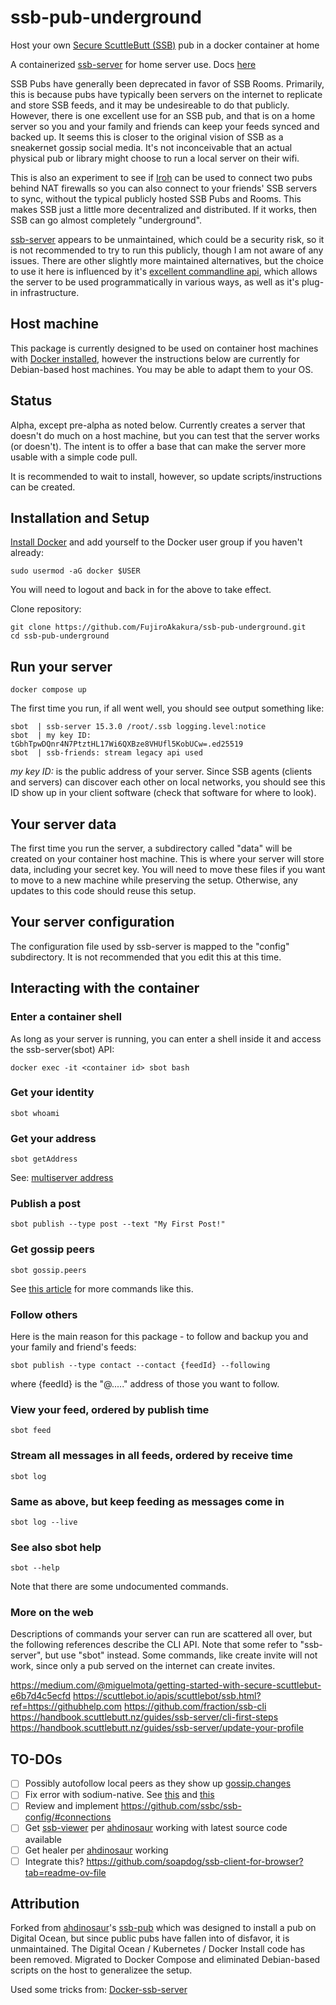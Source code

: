# ssb-pub-underground

Host your own [Secure ScuttleButt (SSB)](https://www.scuttlebutt.nz) pub in a docker container at home

A containerized [ssb-server](https://github.com/ssbc/ssb-server?tab=readme-ov-file) for home server use. Docs [here](https://scuttlebot.io/)

SSB Pubs have generally been deprecated in favor of SSB Rooms.  Primarily, this is because pubs have typically been servers on the internet
to replicate and store SSB feeds, and it may be undesireable to do that publicly. However, there is one excellent use for an SSB pub, 
and that is on a home server so you and your family and friends can keep your feeds synced and backed up.  It seems this is closer to the original vision of SSB 
as a sneakernet gossip social media.  It's not inconceivable that an actual physical pub or library might choose to run a local server on their
wifi.

This is also an experiment to see if [Iroh](https://scuttlebot.io/) can be used to connect two pubs behind NAT firewalls so you can
also connect to your friends' SSB servers to sync, without the typical publicly hosted SSB Pubs and Rooms.  This makes SSB just a little
more decentralized and distributed.  If it works, then SSB can go almost completely "underground".

[ssb-server](https://github.com/ssbc/ssb-server?tab=readme-ov-file) appears to be unmaintained, which could be a security risk, so it is not 
recommended to try to run this publicly, though I am not aware of any issues.  There are other slightly more maintained alternatives, but the 
choice to use it here is influenced by it's [excellent commandline api](https://scuttlebot.io/apis/scuttlebot/ssb.html), which allows the server 
to be used programmatically in various ways, as well as it's plug-in infrastructure.

## Host machine

This package is currently designed to be used on container host machines with [Docker installed](https://docs.docker.com/engine/install/), however
the instructions below are currently for Debian-based host machines.  You may be able to adapt them to your OS. 

## Status

Alpha, except pre-alpha as noted below.  Currently creates a server that doesn't do much on a host machine, but you can test that the server works (or doesn't).  The intent is to offer a base that can make the server more usable with a simple code pull.

It is recommended to wait to install, however, so update scripts/instructions can be created.

## Installation and Setup

[Install Docker](https://docs.docker.com/engine/install/) and add yourself to the Docker user group if you haven't already:

```shell
sudo usermod -aG docker $USER 
```
You will need to logout and back in for the above to take effect.

Clone repository:

```shell
git clone https://github.com/FujiroAkakura/ssb-pub-underground.git
cd ssb-pub-underground
```
## Run your server

```shell
docker compose up
```
The first time you run, if all went well, you should see output something like:

```console
sbot  | ssb-server 15.3.0 /root/.ssb logging.level:notice
sbot  | my key ID: tGbhTpwDQnr4N7PtztHL17Wi6QXBze8VHUfl5KobUCw=.ed25519
sbot  | ssb-friends: stream legacy api used
```

*my key ID:* is the public address of your server.  Since SSB agents (clients and servers) can discover each other on 
local networks, you should see this ID show up in your client software (check that software for where to look). 


## Your server data

The first time you run the server, a subdirectory called "data" will be created on your container host machine.  This is where your server
will store data, including your secret key.  You will need to move these files if you want to move to a new machine while preserving
the setup. Otherwise, any updates to this code should reuse this setup.

## Your server configuration

The configuration file used by ssb-server is mapped to the "config" subdirectory.  It is not recommended that you edit this at this time.

## Interacting with the container

### Enter a container shell

As long as your server is running, you can enter a shell inside it and access the ssb-server(sbot) API:

```shell
docker exec -it <container id> sbot bash
```

### Get your identity

```shell
sbot whoami
```
### Get your address

```shell
sbot getAddress
```
See: [multiserver address](https://github.com/ssbc/multiserver#address-format)

### Publish a post

```shell
sbot publish --type post --text "My First Post!"
```

### Get gossip peers

```shell
sbot gossip.peers
```

See [this article](https://medium.com/@miguelmota/getting-started-with-secure-scuttlebut-e6b7d4c5ecfd) for more commands like this.

### Follow others

Here is the main reason for this package - to follow and backup you and your family and friend's feeds:

```shell
sbot publish --type contact --contact {feedId} --following
```
where {feedId} is the "@....." address of those you want to follow.

### View your feed, ordered by publish time

```shell
sbot feed
```

### Stream all messages in all feeds, ordered by receive time
```shell
sbot log
```
### Same as above, but keep feeding as messages come in
```shell
sbot log --live
```

### See also sbot help

```shell
sbot --help
```
Note that there are some undocumented commands.

### More on the web

Descriptions of commands your server can run are scattered all over, but the following references describe the CLI API.  Note that some refer to "ssb-server", but use "sbot" instead.  Some commands, like create invite will not work, since only a pub served on the internet can create invites.

https://medium.com/@miguelmota/getting-started-with-secure-scuttlebut-e6b7d4c5ecfd
https://scuttlebot.io/apis/scuttlebot/ssb.html?ref=https://githubhelp.com
https://github.com/fraction/ssb-cli
https://handbook.scuttlebutt.nz/guides/ssb-server/cli-first-steps
https://handbook.scuttlebutt.nz/guides/ssb-server/update-your-profile


## TO-DOs

* [ ] Possibly autofollow local peers as they show up [gossip.changes](
https://medium.com/@miguelmota/getting-started-with-secure-scuttlebut-e6b7d4c5ecfd)
* [ ] Fix error with sodium-native. See [this](https://github.com/ssbc/ssb-server/issues/676) and [this](https://github.com/ssbc/ssb-server/pull/723)
* [ ] Review and implement https://github.com/ssbc/ssb-config/#connections
* [ ] Get [ssb-viewer](https://github.com/ssbc/ssb-viewer) per [ahdinosaur](https://github.com/ahdinosaur) working with latest source code available
* [ ] Get healer per [ahdinosaur](https://github.com/ahdinosaur) working
* [ ] Integrate this? https://github.com/soapdog/ssb-client-for-browser?tab=readme-ov-file

## Attribution

Forked from [ahdinosaur](https://github.com/ahdinosaur)'s [ssb-pub](https://github.com/ahdinosaur/ssb-pub) which was designed to 
install a pub on Digital Ocean, but since public pubs have fallen into of disfavor, it is unmaintained.  The Digital Ocean / Kubernetes / Docker Install code has been removed. Migrated to Docker Compose and eliminated Debian-based scripts on the host to generalizee the setup. 

Used some tricks from: [Docker-ssb-server](https://github.com/Emceelamb/docker-ssb-server/tree/main)

